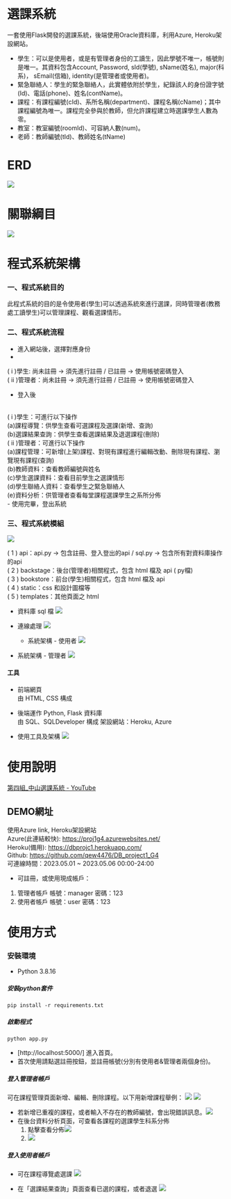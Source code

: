 # 選課系統
 
一套使用Flask開發的選課系統，後端使用Oracle資料庫，利用Azure, Heroku架設網站。

* 學生：可以是使用者，或是有管理者身份的工讀生，因此學號不唯一，帳號則是唯一。其資料包含Account, Password, sId(學號), sName(姓名), major(科系)， sEmail(信箱), identity(是管理者或使用者)。
* 緊急聯絡人：學生的緊急聯絡人，此實體依附於學生，紀錄該人的身份證字號(Id)、電話(phone)、姓名(contName)。
* 課程：有課程編號(cId)、系所名稱(department)、課程名稱(cName)；其中課程編號為唯一。課程完全參與於教師，但允許課程建立時選課學生人數為零。
* 教室：教室編號(roomId)、可容納人數(num)。
* 老師：教師編號(tId)、教師姓名(tName)

# ERD
![](https://i.imgur.com/9dgkd9n.png)


# 關聯綱目
![](https://i.imgur.com/5y8CgdO.png)


# 程式系統架構

### 一、程式系統目的

此程式系統的目的是令使用者(學生)可以透過系統來進行選課，同時管理者(教務處工讀學生)可以管理課程、觀看選課情形。

### 二、程式系統流程

-   進入網站後，選擇對應身份
-   </br>
  ( i )學生: 尚未註冊 → 須先進行註冊 / 已註冊 → 使用帳號密碼登入
</br>
  ( ii )管理者：尚未註冊 → 須先進行註冊 / 已註冊 → 使用帳號密碼登入
</br>
-   登入後
</br>
( i )學生：可進行以下操作
</br>
    (a)課程導覽：供學生查看可選課程及選課(新增、查詢)
       </br>     
    (b)選課結果查詢：供學生查看選課結果及退選課程(刪除)
</br>
( ii )管理者：可進行以下操作
</br>
    (a)課程管理：可新增(上架)課程、對現有課程進行編輯改動、刪除現有課程、瀏覽現有課程(查詢)
</br>
    (b)教師資料：查看教師編號與姓名
</br>
    (c)學生選課資料：查看目前學生之選課情形
</br>
    (d)學生聯絡人資料：查看學生之緊急聯絡人
</br>
    (e)資料分析：供管理者查看每堂課程選課學生之系所分佈
</br>
-   使用完畢，登出系統

### 三、程式系統模組

![](https://i.imgur.com/MZ3j4Dw.png)
</br>

( 1 ) api：api.py → 包含註冊、登入登出的api / sql.py → 包含所有對資料庫操作的api
</br>
( 2 ) backstage：後台(管理者)相關程式，包含 html 檔及 api ( py檔)
</br>
( 3 ) bookstore：前台(學生)相關程式，包含 html 檔及 api
</br>
( 4 ) static：css 和設計圖檔等
</br>
( 5 ) templates：其他頁面之 html


-   資料庫 sql 檔
  ![](https://i.imgur.com/eXOjHGz.png)
* 連線處理
  ![](https://i.imgur.com/ZxwtBBH.png)

  -   系統架構 - 使用者
    ![](https://i.imgur.com/1Dsbc1o.png)
* 系統架構 - 管理者
  ![](https://i.imgur.com/iAqJQke.png)
#### 工具

-   前端網頁  
  由 HTML, CSS 構成

-   後端運作
  Python, Flask
  資料庫  
	由 SQL、SQLDeveloper 構成
架設網站：Heroku, Azure

-   使用工具及架構
    ![](https://i.imgur.com/F5WMiSW.png)

# 使用說明
[第四組_中山選課系統 - YouTube](https://www.youtube.com/watch?v=KGXBogrHBIM)
## DEMO網址
使用Azure link, Heroku架設網站</br>
Azure(此連結較快): https://proj1g4.azurewebsites.net/
</br>Heroku(備用): https://dbprojc1.herokuapp.com/
</br>Github: https://github.com/qew4476/DB_project1_G4
</br>可連線時間：2023.05.01 ~ 2023.05.06 00:00-24:00

- 可註冊，或使用現成帳戶：
1. 管理者帳戶
   帳號：manager
   密碼：123
2. 使用者帳戶
   帳號：user
   密碼：123


# 使用方式
### 安裝環境
* Python 3.8.16

##### 安裝python套件
```
pip install -r requirements.txt
```
##### 啟動程式
```python=
python app.py
```

- [http://localhost:5000/] 進入首頁。
- 首次使用請點選註冊按鈕，並註冊帳號(分別有使用者&管理者兩個身份)。


##### 登入管理者帳戶
可在課程管理頁面新增、編輯、刪除課程。以下用新增課程舉例：
![](https://i.imgur.com/2tg141W.png)
![](https://i.imgur.com/UvVU4k6.png)

* 若新增已重複的課程，或者輸入不存在的教師編號，會出現錯誤訊息。![](https://i.imgur.com/dtcOXVr.png)
* 在後台資料分析頁面，可查看各課程的選課學生科系分佈
  1. 點擊查看分佈![](https://i.imgur.com/pJ2DG4f.png)
  2. ![](https://i.imgur.com/6kVABin.png)

##### 登入使用者帳戶
* 可在課程導覽處選課
  ![](https://i.imgur.com/hY9Ee9K.png)


* 在「選課結果查詢」頁面查看已選的課程，或者退選
  ![](https://i.imgur.com/2niBEKz.png)


